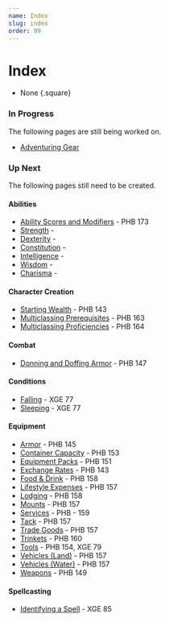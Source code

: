 ```yaml
---
name: Index
slug: index
order: 99
---
```

# Index
- None
{.square}


### In Progress
The following pages are still being worked on.
- [Adventuring Gear](adventuring-gear)




### Up Next
The following pages still need to be created.
#### Abilities
- [Ability Scores and Modifiers](ability-scores-and-modifiers) - PHB 173
- [Strength](strength) - 
- [Dexterity](dexterity) - 
- [Constitution](constitution) -
- [Intelligence](intelligence) -
- [Wisdom](wisdom) - 
- [Charisma](charisma) -

#### Character Creation
- [Starting Wealth](starting-wealth) - PHB 143
- [Multiclassing Prerequisites](multiclassing-prerequisites) - PHB 163
- [Multiclassing Proficiencies](multiclassing-proficiencies) - PHB 164
#### Combat
- [Donning and Doffing Armor](donning-and-doffing) - PHB 147
#### Conditions
- [Falling](falling) - XGE 77
- [Sleeping](sleeping) - XGE 77
#### Equipment
- [Armor](armor) - PHB 145
- [Container Capacity](container-capacity) - PHB 153
- [Equipment Packs](equipment-packs) - PHB 151
- [Exchange Rates](exchange-rates) - PHB 143
- [Food & Drink](food-drink) - PHB 158
- [Lifestyle Expenses](lifestyle-expenses) - PHB 157
- [Lodging](lodging) - PHB 158
- [Mounts](mounts) - PHB 157
- [Services](services) - PHB - 159
- [Tack](tack) - PHB 157
- [Trade Goods](trade-goods) - PHB 157
- [Trinkets](trinkets) - PHB 160
- [Tools](tools) - PHB 154, XGE 79
- [Vehicles (Land)](vehicles-land) - PHB 157
- [Vehicles (Water)](vehicles-water) - PHB 157
- [Weapons](weapons) - PHB 149

#### Spellcasting
- [Identifying a Spell](identifying-a-spell) - XGE 85